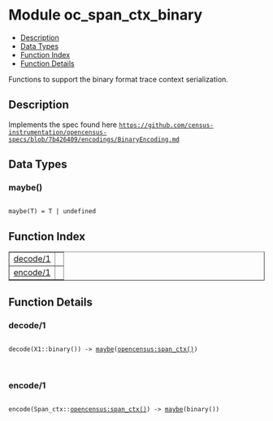 

# Module oc_span_ctx_binary #
* [Description](#description)
* [Data Types](#types)
* [Function Index](#index)
* [Function Details](#functions)

Functions to support the binary format trace context serialization.

<a name="description"></a>

## Description ##
Implements the spec found here
[`https://github.com/census-instrumentation/opencensus-specs/blob/7b426409/encodings/BinaryEncoding.md`](https://github.com/census-instrumentation/opencensus-specs/blob/7b426409/encodings/BinaryEncoding.md)
<a name="types"></a>

## Data Types ##




### <a name="type-maybe">maybe()</a> ###


<pre><code>
maybe(T) = T | undefined
</code></pre>

<a name="index"></a>

## Function Index ##


<table width="100%" border="1" cellspacing="0" cellpadding="2" summary="function index"><tr><td valign="top"><a href="#decode-1">decode/1</a></td><td></td></tr><tr><td valign="top"><a href="#encode-1">encode/1</a></td><td></td></tr></table>


<a name="functions"></a>

## Function Details ##

<a name="decode-1"></a>

### decode/1 ###

<pre><code>
decode(X1::binary()) -&gt; <a href="#type-maybe">maybe</a>(<a href="opencensus.md#type-span_ctx">opencensus:span_ctx()</a>)
</code></pre>
<br />

<a name="encode-1"></a>

### encode/1 ###

<pre><code>
encode(Span_ctx::<a href="opencensus.md#type-span_ctx">opencensus:span_ctx()</a>) -&gt; <a href="#type-maybe">maybe</a>(binary())
</code></pre>
<br />

